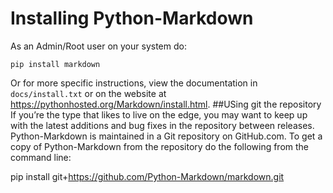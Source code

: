Installing Python-Markdown
==========================

As an Admin/Root user on your system do:

    pip install markdown

Or for more specific instructions, view the documentation in `docs/install.txt`
or on the website at <https://pythonhosted.org/Markdown/install.html>.
##USing git the repository
If you’re the type that likes to live on the edge, you may want to keep up with the latest additions and bug fixes in the repository between releases. Python-Markdown is maintained in a Git repository on GitHub.com. To get a copy of Python-Markdown from the repository do the following from the command line:

pip install git+https://github.com/Python-Markdown/markdown.git
